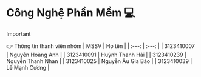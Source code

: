 # Công Nghệ Phần Mềm :computer:

> [!IMPORTANT]
> :point_right: Thông tin thành viên nhóm
> | MSSV | Họ tên |
> | :---: | :---: | 
> | 3123410007 | Nguyễn Hoàng Anh |
> | 3123410091 | Huỳnh Thanh Hải  |
> | 3123410239 | Nguyễn Thanh Nhàn |
> | 3123410025 | Nguyễn Âu Gia Bảo |
> | 3123410039 | Lê Mạnh Cường |



